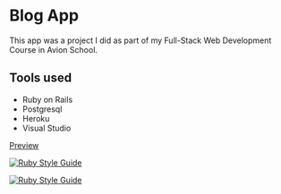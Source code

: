 # Blog App

This app was a project I did as part of my Full-Stack Web Development Course in Avion School.

## Tools used

- Ruby on Rails
- Postgresql
- Heroku
- Visual Studio

[Preview](https://avion-lea-blog.herokuapp.com/)

[![Ruby Style Guide](https://img.shields.io/badge/code_style-rubocop-brightgreen.svg)](https://github.com/rubocop/rubocop)

[![Ruby Style Guide](https://img.shields.io/badge/code_style-community-brightgreen.svg)](https://rubystyle.guide)
